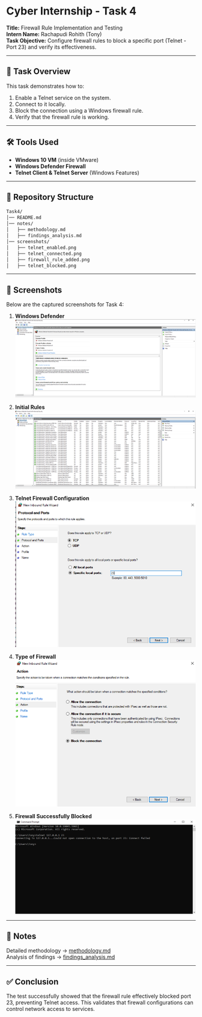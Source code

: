 # Cyber Internship - Task 4  
**Title:** Firewall Rule Implementation and Testing  
**Intern Name:** Rachapudi Rohith (Tony)  
**Task Objective:** Configure firewall rules to block a specific port (Telnet - Port 23) and verify its effectiveness.  

---

## 📌 Task Overview  
This task demonstrates how to:
1. Enable a Telnet service on the system.
2. Connect to it locally.
3. Block the connection using a Windows firewall rule.
4. Verify that the firewall rule is working.

---

## 🛠 Tools Used
- **Windows 10 VM** (inside VMware)
- **Windows Defender Firewall**
- **Telnet Client & Telnet Server** (Windows Features)

---

## 📂 Repository Structure
```
Task4/
│── README.md
│── notes/
│   ├── methodology.md
│   ├── findings_analysis.md
│── screenshots/
│   ├── telnet_enabled.png
│   ├── telnet_connected.png
│   ├── firewall_rule_added.png
│   ├── telnet_blocked.png
```

---
## 📸 Screenshots

Below are the captured screenshots for Task 4:

1. **Windows Defender**
   ![Windows Defender](screenshots/windows%20defender.png)

2. **Initial Rules**
   ![Initial Rules](screenshots/initial_rules.png)

3. **Telnet Firewall Configuration**
   ![Telnet Firewall Configuration](screenshots/telnet%20firewall%20configuration.png)

4. **Type of Firewall**
   ![Type of Firewall](screenshots/type%20of%20firewall.png)

5. **Firewall Successfully Blocked**
   ![Firewall Successfully Blocked](screenshots/firewall%20successfully%20blocked.png)

---

## 📑 Notes
Detailed methodology → [methodology.md](notes/methodology.md)  
Analysis of findings → [findings_analysis.md](notes/findings_analysis.md)  

---

## ✅ Conclusion
The test successfully showed that the firewall rule effectively blocked port 23, preventing Telnet access. This validates that firewall configurations can control network access to services.
